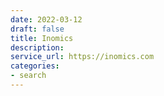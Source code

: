 ```yaml
---
date: 2022-03-12
draft: false
title: Inomics
description:
service_url: https://inomics.com
categories:
- search
---
```



